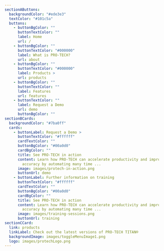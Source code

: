 ```yaml
---
sectionAButtons:
  backgroundColor: "#ede3e3"
  textColor: "#101c5a"
  buttons:
    - buttonBgColor: ""
      buttonTextColor: ""
      label: Home
      url: /
    - buttonBgColor: ""
      buttonTextColor: "#000000"
      label: What is PRO-TECH?
      url: about
    - buttonBgColor: ""
      buttonTextColor: "#000000"
      label: Products >
      url: products
    - buttonBgColor: ""
      buttonTextColor: ""
      label: Features
      url: features
    - buttonTextColor: ""
      label: Request a Demo
      url: demo
      buttonBgColor: ""
sectionBCards:
  backgroundColor: "#7ba0ff"
  cards:
    - buttonLabel: Request a Demo >
      buttonTextColor: "#ffffff"
      cardTextColor: ""
      buttonBgColor: "#00a0d0"
      cardBgColor: ""
      title: See PRO-TECH in action
      content: Learn how PRO-TECH can accelerate productivity and improve project
        accuracy by automating many time ...
      image: images/protech-in-action.png
      buttonUrl: demo
    - buttonLabel: Further information on training
      buttonTextColor: "#ffffff"
      cardTextColor: ""
      buttonBgColor: "#00a0d0"
      cardBgColor: ""
      title: See PRO-TECH in action
      content: Learn how PRO-TECH can accelerate productivity and improve project
        accuracy by automating many time ...
      image: images/training-sessions.png
      buttonUrl: training
sectionCCard:
  link: products
  linkLabel: Check out the latest versions of PRO-TECH TITAN®
  backgroundImage: images/toggleMenuImage1.png
  logo: images/protechLogo.png
---
```

